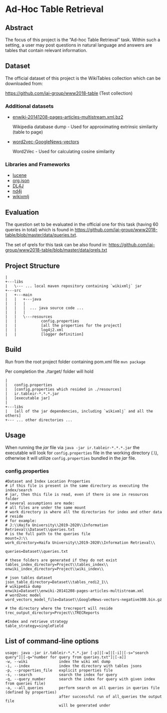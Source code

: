 <!--
    Comments
 -->

Ad-Hoc Table Retrieval
====================



Abstract
---------------------

The focus of this project is the “Ad-hoc Table Retrieval” task. Within such a setting,
a user may post questions in natural language and answers are tables that contain
relevant information.

Dataset
---------------------

The official dataset of this project is the WikiTables collection which can be
downloaded from: 

https://github.com/iai-group/www2018-table (Test collection)

### Additional datasets
- [enwiki-20141208-pages-articles-multistream.xml.bz2](https://archive.org/download/enwiki-20141208/enwiki-20141208-pages-articles-multistream.xml.bz2)  
    
    Wikipedia database dump - Used for approximating extrinsic similarity (table to page)

-  [word2vec-GoogleNews-vectors](https://drive.google.com/file/d/0B7XkCwpI5KDYNlNUTTlSS21pQmM/edit)
    
    Word2Vec - Used for calculating cosine similarity
    
### Libraries and Frameworks
- [lucene](https://lucene.apache.org/core/)
- [org.json](https://github.com/stleary/JSON-java)
- [DL4J](https://github.com/eclipse/deeplearning4j)
- [nd4j](https://github.com/deeplearning4j/nd4j)
- [wikixmlj](https://github.com/delip/wikixmlj) 

Evaluation
---------------------

The question set to be evaluated in the official one for this task (having 60
queries in total) which is found in https://github.com/iai-group/www2018-table/blob/master/data/queries.txt.

The set of qrels for this task can be also found in: https://github.com/iai-group/www2018-table/blob/master/data/qrels.txt

Project Structure
---------------------
```$xslt
|   
+---libs
|   \--- ... local maven repository containing `wikixmlj` jar
+---src
|   +---main
|   |   +---java
|   |   |
|   |   |  ... java source code ...
|   |   |           
|   |   \---resources
|   |           config.properties 
|   |           [all the properties for the project]
|   |           log4j2.xml 
|   |           [logger definition]

```


Build
---------------------
Run from the root project folder containing pom.xml file `mvn package`
 
Per completion the ./target/ folder will hold
```$xslt
|
|   config.properties
|   [config.properties which resided in ./resources]
|   ir.tableir-*.*.*.jar
|   [executable jar]
|   
+---libs
|   [all of the jar dependencies, including `wikixmlj` and all the others]
+--- ... other directories ...

```
 
Usage
---------------------
When running the _jar_ file via `java -jar ir.tableir-*.*.*.jar` the executable will look for
`config.properties` file in the working directory  (.\\), otherwise it will utilize `config.properties`
bundled in the _jar_ file.

### config.properties
```$xslt
#Dataset and Index Location Properties
# if this file is present in the same directory as executing the index/search
# jar, then this file is read, even if there is one in resources folder 
# several assumptions are made: 
# all files are under the same mount
# work directory is where all the directories for index and other data
# reside
# for example:
# J:\\Haifa University\\2019-2020\\Information Retrieval\\Dataset\\queries.txt
# is the full path to the queries file
mount=J:\\
work_directory=Haifa University\\2019-2020\\Information Retrieval\\

queries=Dataset\\queries.txt

# these folders are generated if they do not exist
tables_index_directory=Project\\tables_index\\
enwiki_index_directory=Project\\wiki_index\\

# json tables dataset
json_table_directory=Dataset\\tables_redi2_1\\
# wikipedia dump
enwiki=Dataset\\enwiki-20141208-pages-articles-multistream.xml
# word2vec model
word_vectors_model_file=Dataset\\GoogleNews-vectors-negative300.bin.gz

# the directory where the trecreport will reside
trec_output_directory=Project\\TRECReports

#Index and retrieve strategy
table_strategy=singleField
```

List of command-line options
---------------------
~~~
usage: java -jar ir.tableir-*.*.*.jar [-p]|[-w]|[-i]|[-s="search query"]|[-q="number for query from queries.txt"]|[-a]] 
-w, --wiki              index the wiki xml dump
-i, --index             index the directory with tables jsons
-p, --properties_file   explicit properties file
-s, --search            search the index for query
-q, --query_number      search the index for query with given index from queries file)
-a, --all_queries       perform search on all queries in queries file (defined by properties)
                        after successful run of all_queries the output file
                        will be generated under 
~~~
